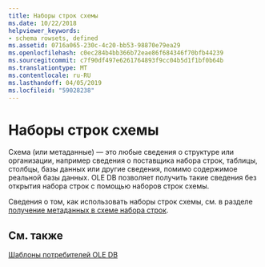 ```yaml
---
title: Наборы строк схемы
ms.date: 10/22/2018
helpviewer_keywords:
- schema rowsets, defined
ms.assetid: 0716a065-230c-4c20-bb53-98870e79ea29
ms.openlocfilehash: c0ec284b4bb366b72eae86f684346f70bfb44239
ms.sourcegitcommit: c7f90df497e6261764893f9cc04b5d1f1bf0b64b
ms.translationtype: MT
ms.contentlocale: ru-RU
ms.lasthandoff: 04/05/2019
ms.locfileid: "59028238"
---
```

# <a name="schema-rowsets"></a>Наборы строк схемы

Схема (или метаданные) — это любые сведения о структуре или организации, например сведения о поставщика набора строк, таблицы, столбцы, базы данных или другие сведения, помимо содержимое реальной базы данных. OLE DB позволяет получить такие сведения без открытия набора строк с помощью наборов строк схемы.

Сведения о том, как использовать наборы строк схемы, см. в разделе [получение метаданных в схеме набора строк](../../data/oledb/obtaining-metadata-with-schema-rowsets.md).

## <a name="see-also"></a>См. также

[Шаблоны потребителей OLE DB](../../data/oledb/ole-db-consumer-templates-cpp.md)
